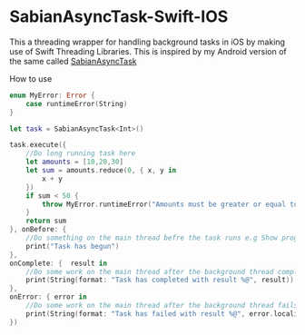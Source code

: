 # SabianAsyncTask-Swift-IOS
This a threading wrapper for handling background tasks in iOS by making use of Swift Threading Libraries. This is inspired by my Android version of the same called [SabianAsyncTask](https://github.com/bryosabian/SabianAsyncTask)

How to use

```swift
enum MyError: Error {
    case runtimeError(String)
}

let task = SabianAsyncTask<Int>()

task.execute({
    //Do long running task here
    let amounts = [10,20,30]
    let sum = amounts.reduce(0, { x, y in
        x + y
    })
    if sum < 50 {
        throw MyError.runtimeError("Amounts must be greater or equal to 50")
    }
    return sum
}, onBefore: {
    //Do something on the main thread befre the task runs e.g Show progress
    print("Task has begun")
},
onComplete: {  result in
    //Do some work on the main thread after the background thread completes
    print(String(format: "Task has completed with result %@", result))
},
onError: { error in
    //Do some work on the main thread after the background thread fails or throws an exception
    print(String(format: "Task has failed with result %@", error.localizedDescription))
})
               
```


               
